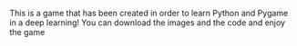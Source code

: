 This is a game that has been created in order to learn Python and Pygame in a deep learning!
You can download the images and the code and enjoy the game
